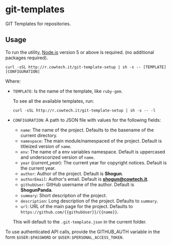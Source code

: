 # git-templates

GIT Templates for repositories.

## Usage

To run the utility, [Node.js](https://nodejs.org) version 5 or above is required. (no additional packages required).
```
curl -sSL http://r.cowtech.it/git-template-setup | sh -s -- [TEMPLATE] [CONFIGURATION]
```

Where:

* `TEMPLATE`: Is the name of the template, like `ruby-gem`. 

    To see all the available templates, run: 
  
    ```  
    curl -sSL http://r.cowtech.it/git-template-setup | sh -s -- -l
    ``` 

* `CONFIGURATION`: A path to JSON file with values for the following fields:  
    * `name`: The name of the project. Defaults to the basename of the current directory.
    * `namespace`: The main module/namespaced of the project. Default is titleized version of `name`.
    * `env`: The name of a env variables namespace. Default is uppercased and underscorized version of `name`.
    * `year` (*current_year*): The current year for copyright notices. Default is the current year.
    * `author`: Author of the project. Default is **Shogun**.
    * `authorEmail`: Author's email. Default is **shogun@cowtech.it**.
    * `githubUser`: GitHub username of the author. Default is **ShogunPanda**.
    * `summary`: Short description of the project.
    * `description`: Long description of the project. Defaults to `summary`.
    * `url`: URL of the main page for the project. Defaults to `https://github.com/{{githubUser}}/{{name}}`.
    
    This will default to the `.git-template.json` in the current folder.
    
To use authenticated API calls, provide the GITHUB_AUTH variable in the form `$USER:$PASSWORD` or `$USER:$PERSONAL_ACCESS_TOKEN`.
